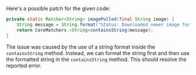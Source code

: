Here's a possible patch for the given code:

```java
private static Matcher<String> imagePulled(final String image) {
    String message = String.format("Status: Downloaded newer image for %s", image);
    return CoreMatchers.<String>containsString(message);
}
```
The issue was caused by the use of a string format inside the `containsString` method. Instead, we can format the string first and then use the formatted string in the `containsString` method. This should resolve the reported error.